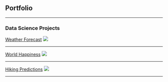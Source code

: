 ## Portfolio

---

### Data Science Projects 

[Weather Forecast](/sample_page)
<img src="images/dummy_thumbnail.jpg?raw=true"/>

---
[World Happiness](/pdf/sample_presentation.pdf)
<img src="images/dummy_thumbnail.jpg?raw=true"/>

---
[Hiking Predictions](http://example.com/)
<img src="images/dummy_thumbnail.jpg?raw=true"/>

---

